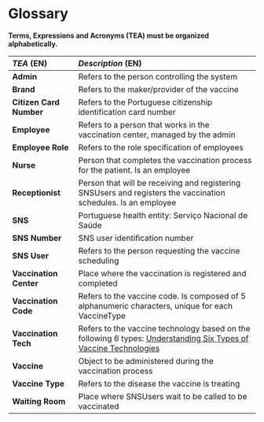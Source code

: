 # Glossary

**Terms, Expressions and Acronyms (TEA) must be organized alphabetically.**

| **_TEA_** (EN)          | **_Description_** (EN)                                                                                                                                                                                   |                                       
|:------------------------|:---------------------------------------------------------------------------------------------------------------------------------------------------------------------------------------------------------|
| **Admin**               | Refers to the person controlling the system                                                                                                                                                              |
| **Brand**               | Refers to the maker/provider of the vaccine                                                                                                                                                              |
| **Citizen Card Number** | Refers to the Portuguese citizenship identification card number                                                                                                                                          |
| **Employee**            | Refers to a person that works in the vaccination center, managed by the admin                                                                                                                            |
| **Employee Role**       | Refers to the role specification of employees                                                                                                                                                            |
| **Nurse**               | Person that completes the vaccination process for the patient. Is an employee                                                                                                                            |
| **Receptionist**        | Person that will be receiving and registering SNSUsers and registers the vaccination schedules. Is an employee                                                                                           |
| **SNS**                 | Portuguese health entity: Serviço Nacional de Saúde                                                                                                                                                      |
| **SNS Number**          | SNS user identification number                                                                                                                                                                           |
| **SNS User**            | Refers to the person requesting the vaccine scheduling                                                                                                                                                   |
| **Vaccination Center**  | Place where the vaccination is registered and completed                                                                                                                                                  |
| **Vaccination Code**    | Refers to the vaccine code. Is composed of 5 alphanumeric characters, unique for each VaccineType                                                                                                        |
| **Vaccination Tech**    | Refers to the vaccine technology based on the following 6 types: [Understanding Six Types of Vaccine Technologies](https://www.pfizer.com/news/articles/understanding_six_types_of_vaccine_technologies) |
| **Vaccine**             | Object to be administered during the vaccination process                                                                                                                                                 |
| **Vaccine Type**        | Refers to the disease the vaccine is treating                                                                                                                                                            |
| **Waiting Room**        | Place where SNSUsers wait to be called to be vaccinated                                                                                                                                                  |